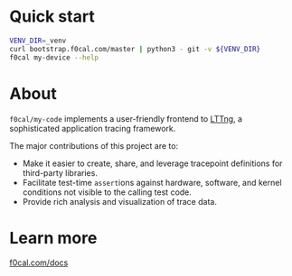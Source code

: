 # Quick start

```bash
VENV_DIR=_venv
curl bootstrap.f0cal.com/master | python3 - git -v ${VENV_DIR}
f0cal my-device --help
```

# About

`f0cal/my-code` implements a user-friendly frontend to
[LTTng](https://lttng.org), a sophisticated application tracing framework.

The major contributions of this project are to:
* Make it easier to create, share, and leverage tracepoint definitions for
  third-party libraries.
* Facilitate test-time `assert`ions against hardware, software, and kernel
  conditions not visible to the calling test code.
* Provide rich analysis and visualization of trace data.

# Learn more

[f0cal.com/docs](f0cal.com/docs#my-code)
